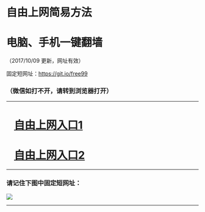 ﻿# 自由上网简易方法

# 电脑、手机一键翻墙

（2017/10/09 更新，网址有效）

固定短网址：https://git.io/free99

### （微信如打不开，请转到浏览器打开）


***





# &nbsp;&nbsp; <a href="http://ft947827136.fwq-tz-1001.info/fwqtz01.html?t=100900112328 " target="_blank">自由上网入口1</a>
# &nbsp;&nbsp; <a href="http://ft1142513474.fwq-tz-1002.info/fwqtz02.html?t=100900113590 " target="_blank">自由上网入口2</a>
***

### 请记住下图中固定短网址：

<img src="https://s3-us-west-2.amazonaws.com/fwq-1001/yjfq-20170905okok.png" /> 


***

